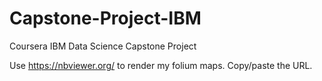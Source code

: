 # Capstone-Project-IBM
Coursera IBM Data Science Capstone Project

Use https://nbviewer.org/ to render my folium maps. Copy/paste the URL.
